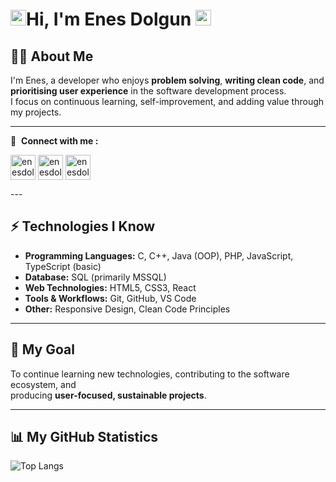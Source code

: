 ## <h1><a href="https://github.com/enesdolgun33"><img src="https://media.giphy.com/media/hvRJCLFzcasrR4ia7z/giphy.gif" width="25" height="25"></a>Hi, I'm Enes Dolgun <a href="https://github.com/enesdolgun33"><img src="https://em-content.zobj.net/source/apple/391/laptop_1f4bb.png" width="25" height="25"></a> </h1>

## 👨‍💻 About Me

I'm Enes, a developer who enjoys **problem solving**, **writing clean code**, and **prioritising user experience** in the software development process.  
I focus on continuous learning, self-improvement, and adding value through my projects.

---

🔗 &nbsp;**Connect with me :**

<p align="left">
<a href="https://www.linkedin.com/in/enes-dolgun-b7094b296/" target="blank"><img align="center" src="https://upload.wikimedia.org/wikipedia/commons/thumb/8/81/LinkedIn_icon.svg/1024px-LinkedIn_icon.svg.png" alt="enesdolgun" height="40" width="40" /></a>
<a href="mailto:enesdolgun33@gmail.com" target="blank"><img align="center" src="https://ssl.gstatic.com/ui/v1/icons/mail/rfr/gmail.ico" alt="enesdolgun" height="40" width="40" /></a>
<a href="https://instagram.com/enesdolgun10" target="blank"><img align="center" src="https://raw.githubusercontent.com/rahuldkjain/github-profile-readme-generator/master/src/images/icons/Social/instagram.svg" alt="enesdolgun" height="40" width="40" /></a>
</p>
---

## ⚡ Technologies I Know

- **Programming Languages:** C, C++, Java (OOP), PHP, JavaScript, TypeScript (basic)
- **Database:** SQL (primarily MSSQL)
- **Web Technologies:** HTML5, CSS3, React
- **Tools & Workflows:** Git, GitHub, VS Code
- **Other:** Responsive Design, Clean Code Principles

---

## 🎯 My Goal

To continue learning new technologies, contributing to the software ecosystem, and  
producing **user-focused, sustainable projects**.

---

## 📊 My GitHub Statistics

![Top Langs](https://github-readme-stats.vercel.app/api/top-langs/?username=enesdolgun33&layout=compact&theme=radical)
